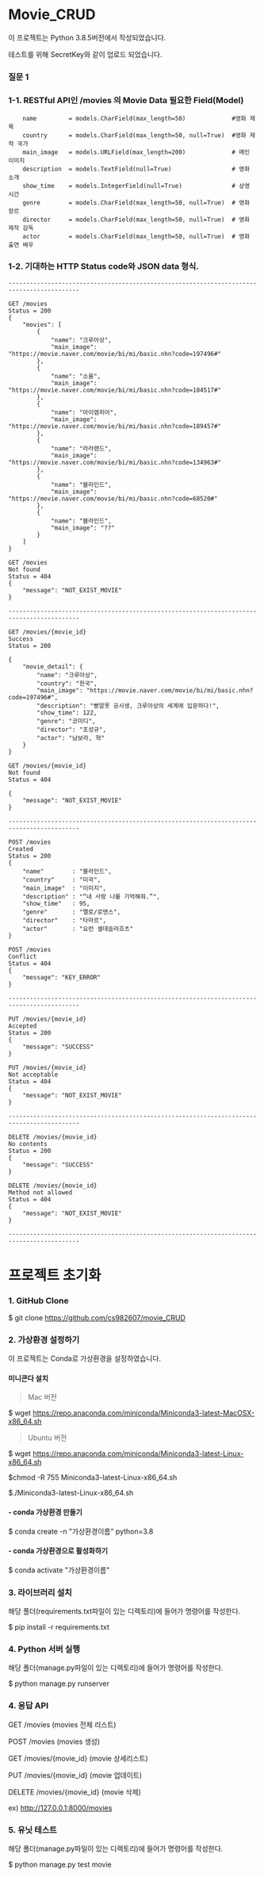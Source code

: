 # Movie_CRUD

이 프로젝트는 Python 3.8.5버전에서 작성되었습니다.

테스트를 위해 SecretKey와 같이 업로드 되었습니다.

### 질문 1 
### 1-1. RESTful API인 /movies 의 Movie Data 필요한 Field(Model)

```
    name         = models.CharField(max_length=50)             #영화 제목
    country      = models.CharField(max_length=50, null=True)  #영화 제작 국가
    main_image   = models.URLField(max_length=200)             # 메인 이미지
    description  = models.TextField(null=True)                 # 영화 소개
    show_time    = models.IntegerField(null=True)              # 상영 시간
    genre        = models.CharField(max_length=50, null=True)  # 영화 장르
    director     = models.CharField(max_length=50, null=True)  # 영화 제작 감독
    actor        = models.CharField(max_length=50, null=True)  # 영화 출연 배우

```

### 1-2. 기대하는 HTTP Status code와 JSON data 형식.

``` 
------------------------------------------------------------------------------------------

GET /movies
Status = 200 
{
    "movies": [
        {
            "name": "크루아상",
            "main_image": "https://movie.naver.com/movie/bi/mi/basic.nhn?code=197496#"
        },
        {
            "name": "소울",
            "main_image": "https://movie.naver.com/movie/bi/mi/basic.nhn?code=184517#"
        },
        {
            "name": "아이엠히어",
            "main_image": "https://movie.naver.com/movie/bi/mi/basic.nhn?code=189457#"
        },
        {
            "name": "라라랜드",
            "main_image": "https://movie.naver.com/movie/bi/mi/basic.nhn?code=134963#"
        },
        {
            "name": "블라인드",
            "main_image": "https://movie.naver.com/movie/bi/mi/basic.nhn?code=68520#"
        },
        {
            "name": "블라인드",
            "main_image": "??"
        }
    ]
}

GET /movies
Not found
Status = 404
{
    "message": "NOT_EXIST_MOVIE"
}

------------------------------------------------------------------------------------------

GET /movies/{movie_id}
Success
Status = 200

{
    "movie_detail": {
        "name": "크루아상",
        "country": "한국",
        "main_image": "https://movie.naver.com/movie/bi/mi/basic.nhn?code=197496#",
        "description": "빵알못 공시생, 크루아상의 세계에 입문하다!",
        "show_time": 122,
        "genre": "코미디",
        "director": "조성규",
        "actor": "남보라, 혁"
    }
}

GET /movies/{movie_id}
Not found
Status = 404

{
    "message": "NOT_EXIST_MOVIE"
}

------------------------------------------------------------------------------------------

POST /movies
Created
Status = 200
{
    "name"        : "블라인드",
    "country"     : "미국",
    "main_image"  : "이미지",
    "description" : "“내 사랑 나를 기억해줘.”",
    "show_time"   : 95,
    "genre"       : "멜로/로맨스",
    "director"    : "타마르",
    "actor"       : "요런 셀데슬라흐츠"
}

POST /movies
Conflict
Status = 404
{
    "message": "KEY_ERROR"
}

------------------------------------------------------------------------------------------

PUT /movies/{movie_id}
Accepted
Status = 200
{
    "message": "SUCCESS"
}

PUT /movies/{movie_id}
Not acceptable
Status = 404
{
    "message": "NOT_EXIST_MOVIE"
}

------------------------------------------------------------------------------------------

DELETE /movies/{movie_id}
No contents 
Status = 200
{
    "message": "SUCCESS"
}

DELETE /movies/{movie_id}
Method not allowed 
Status = 404
{
    "message": "NOT_EXIST_MOVIE"
}

------------------------------------------------------------------------------------------
```

# 프로젝트 초기화 
### 1. GitHub Clone 
$ git clone https://github.com/cs982607/movie_CRUD

### 2. 가상환경 설정하기 
이 프로젝트는 Conda로 가상환경을 설정하였습니다.

#### 미니콘다 설치
>Mac 버전

$ wget https://repo.anaconda.com/miniconda/Miniconda3-latest-MacOSX-x86_64.sh

>Ubuntu 버전

$ wget https://repo.anaconda.com/miniconda/Miniconda3-latest-Linux-x86_64.sh

$chmod -R 755 Miniconda3-latest-Linux-x86_64.sh

$./Miniconda3-latest-Linux-x86_64.sh

#### - conda 가상환경 만들기
$ conda create -n "가상환경이름" python=3.8

#### - conda 가상환경으로 활성화하기
$ conda activate "가상환경이름"

### 3. 라이브러리 설치

해당 폴더(requirements.txt파일이 있는 디렉토리)에 들어가 명령어를 작성한다.

$ pip install -r requirements.txt

### 4. Python 서버 실행

해당 폴더(manage.py파일이 있는 디렉토리)에 들어가 명령어를 작성한다.

$ python manage.py runserver

### 4. 응답 API

GET  /movies (movies 전체 리스트)

POST /movies (movies 생성)

GET /movies/{movie_id} (movie 상세리스트)

PUT /movies/{movie_id} (movie 업데이트)

DELETE /movies/{movie_id} (movie 삭제)

ex) http://127.0.0.1:8000/movies

### 5. 유닛 테스트

해당 폴더(manage.py파일이 있는 디렉토리)에 들어가 명령어를 작성한다.

$ python manage.py test movie


